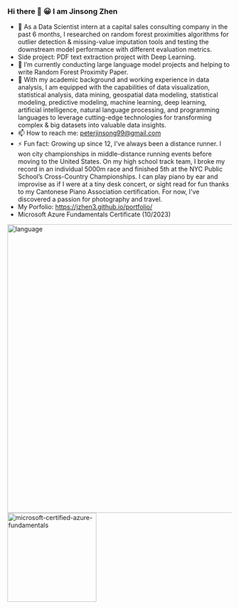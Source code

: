 ### Hi there 👋 😀 I am Jinsong Zhen

- 🔭 As a Data Scientist intern at a capital sales consulting company in the past 6 months, I researched on random forest proximities algorithms for outlier detection & missing-value imputation tools and testing the downstream model performance with different evaluation metrics.
- Side project: PDF text extraction project with Deep Learning.
- 🌱 I’m currently conducting large language model projects and helping to write Random Forest Proximity Paper.
- 👯 With my academic background and working experience in data analysis, I am equipped with the capabilities of data visualization, statistical analysis, data mining, geospatial data modeling, statistical modeling, predictive modeling, machine learning, deep learning, artificial intelligence, natural language processing, and programming languages to leverage cutting-edge technologies for transforming complex & big datasets into valuable data insights.
- 📫 How to reach me: peterjinsong99@gmail.com
- ⚡ Fun fact: Growing up since 12, I've always been a distance runner. I won city championships in middle-distance running events before moving to the United States. On my high school track team, I broke my record in an individual 5000m race and finished 5th at the NYC Public School’s Cross-Country Championships. I can play piano by ear and improvise as if I were at a tiny desk concert, or sight read for fun thanks to my Cantonese Piano Association certification. For now, I've discovered a passion for photography and travel.
- My Porfolio: https://jzhen3.github.io/portfolio/
- Microsoft Azure Fundamentals Certificate (10/2023)

<img width="649" alt="language" src="https://github.com/jzhen3/jzhen3/assets/43261136/af12c093-aa9d-4ae9-a11e-644bfbdd96ff">
<img width="200" height="200" alt="microsoft-certified-azure-fundamentals" src="https://github.com/jzhen3/jzhen3/assets/43261136/8e336b6c-611e-4507-bc0c-babf71140845">
